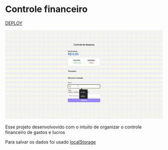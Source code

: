 # Controle financeiro

[DEPLOY](https://levi-martins.github.io/controle-financeiro/)

![preview](preview.gif)

Esse projeto desenvolvovido com o intuito de organizar o controle financeiro de gastos e lucros

Para salvar os dados foi usado [localStorage](https://developer.mozilla.org/en-US/docs/Web/API/Window/localStorage)